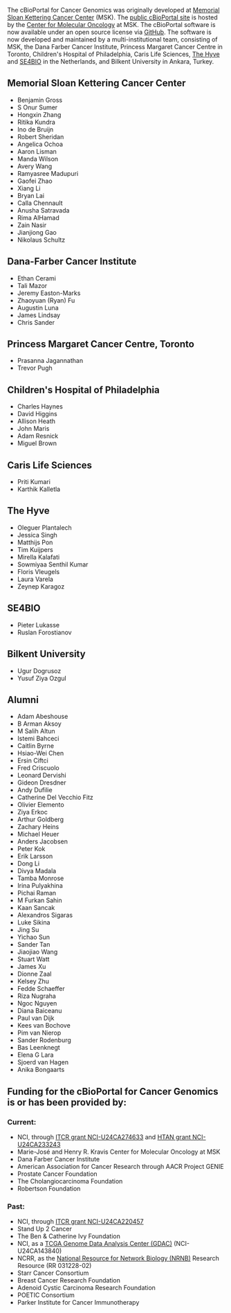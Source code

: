 The cBioPortal for Cancer Genomics was originally developed at [Memorial Sloan Kettering Cancer Center](https://www.mskcc.org/) (MSK). The [public cBioPortal site](https://www.cbioportal.org) is hosted by the [Center for Molecular Oncology](https://www.mskcc.org/research/molecular-oncology) at MSK. The cBioPortal software is now available under an open source license via [GitHub](https://github.com/cBioPortal/). The software is now developed and maintained by a multi-institutional team, consisting of MSK, the Dana Farber Cancer Institute, Princess Margaret Cancer Centre in Toronto, Children's Hospital of Philadelphia, Caris Life Sciences, [The Hyve](https://thehyve.nl) and [SE4BIO](https://www.se4.bio/) in the Netherlands, and Bilkent University in Ankara, Turkey.    

## Memorial Sloan Kettering Cancer Center
* Benjamin Gross
* S Onur Sumer
* Hongxin Zhang
* Ritika Kundra
* Ino de Bruijn
* Robert Sheridan
* Angelica Ochoa
* Aaron Lisman
* Manda Wilson
* Avery Wang
* Ramyasree Madupuri
* Gaofei Zhao
* Xiang Li
* Bryan Lai
* Calla Chennault
* Anusha Satravada
* Rima AlHamad
* Zain Nasir
* Jianjiong Gao
* Nikolaus Schultz

## Dana-Farber Cancer Institute
* Ethan Cerami
* Tali Mazor
* Jeremy Easton-Marks
* Zhaoyuan (Ryan) Fu
* Augustin Luna
* James Lindsay
* Chris Sander

## Princess Margaret Cancer Centre, Toronto
* Prasanna Jagannathan
* Trevor Pugh

## Children's Hospital of Philadelphia
* Charles Haynes
* David Higgins
* Allison Heath
* John Maris
* Adam Resnick
* Miguel Brown

## Caris Life Sciences
* Priti Kumari
* Karthik Kalletla

## The Hyve
* Oleguer Plantalech
* Jessica Singh
* Matthijs Pon
* Tim Kuijpers
* Mirella Kalafati
* Sowmiyaa Senthil Kumar
* Floris Vleugels
* Laura Varela
* Zeynep Karagoz

## SE4BIO
* Pieter Lukasse
* Ruslan Forostianov

## Bilkent University
* Ugur Dogrusoz
* Yusuf Ziya Ozgul

## Alumni
* Adam Abeshouse
* B Arman Aksoy
* M Salih Altun
* Istemi Bahceci
* Caitlin Byrne
* Hsiao-Wei Chen
* Ersin Ciftci
* Fred Criscuolo
* Leonard Dervishi
* Gideon Dresdner
* Andy Dufilie
* Catherine Del Vecchio Fitz
* Olivier Elemento
* Ziya Erkoc
* Arthur Goldberg
* Zachary Heins
* Michael Heuer
* Anders Jacobsen
* Peter Kok
* Erik Larsson
* Dong Li
* Divya Madala
* Tamba Monrose
* Irina Pulyakhina
* Pichai Raman
* M Furkan Sahin
* Kaan Sancak
* Alexandros Sigaras
* Luke Sikina
* Jing Su
* Yichao Sun
* Sander Tan
* Jiaojiao Wang
* Stuart Watt
* James Xu
* Dionne Zaal
* Kelsey Zhu
* Fedde Schaeffer
* Riza Nugraha
* Ngoc Nguyen
* Diana Baiceanu
* Paul van Dijk
* Kees van Bochove
* Pim van Nierop
* Sander Rodenburg
* Bas Leenknegt
* Elena G Lara
* Sjoerd van Hagen
* Anika Bongaarts

## Funding for the cBioPortal for Cancer Genomics is or has been provided by:

### Current:
* NCI, through [ITCR grant NCI-U24CA274633](https://itcr.nci.nih.gov/funded-project/cbioportal-cancer-genomics) and [HTAN grant NCI-U24CA233243](https://humantumoratlas.org/)
* Marie-José and Henry R. Kravis Center for Molecular Oncology at MSK
* Dana Farber Cancer Institute
* American Association for Cancer Research through AACR Project GENIE
* Prostate Cancer Foundation
* The Cholangiocarcinoma Foundation
* Robertson Foundation

### Past:
* NCI, through [ITCR grant NCI-U24CA220457](https://itcr.nci.nih.gov/funded-project/cbioportal-cancer-genomics)
* Stand Up 2 Cancer
* The Ben & Catherine Ivy Foundation
* NCI, as a [TCGA Genome Data Analysis Center (GDAC)](https://tcga.cancer.gov/wwd/program/research_network/gdac.asp) (NCI-U24CA143840)
* NCRR, as the [National Resource for Network Biology (NRNB)](https://nrnb.org/) Research Resource (RR 031228-02)
* Starr Cancer Consortium
* Breast Cancer Research Foundation
* Adenoid Cystic Carcinoma Research Foundation
* POETIC Consortium
* Parker Institute for Cancer Immunotherapy   
